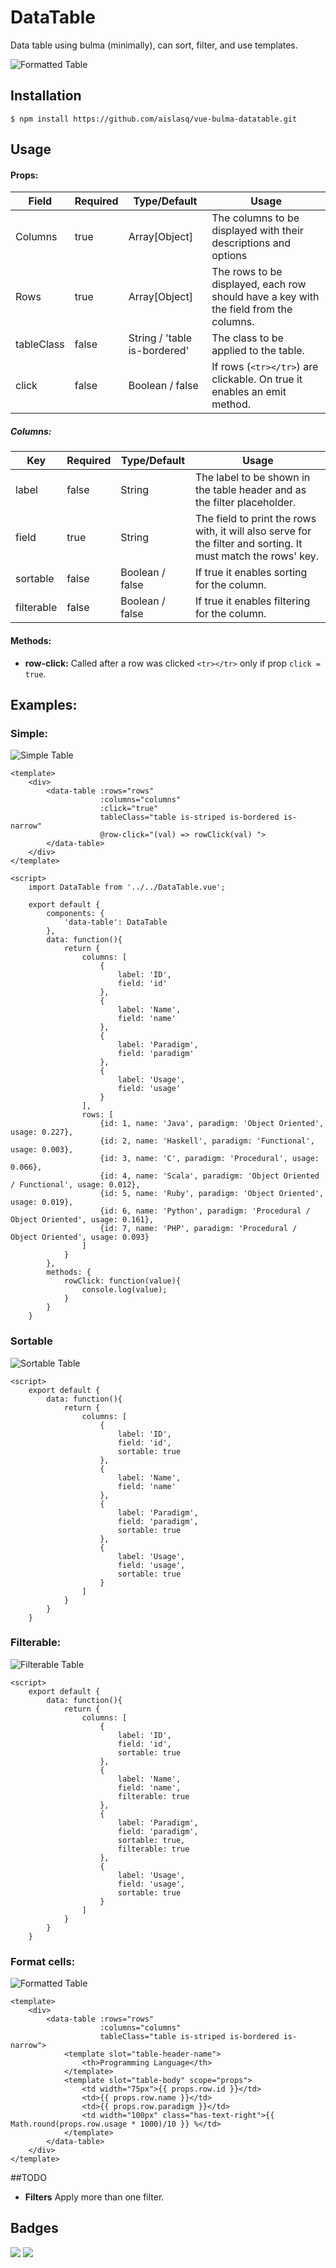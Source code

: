 # DataTable

Data table using bulma (minimally), can sort, filter, and use templates.

![Formatted Table](https://github.com/aislasq/vue-bulma-datatable/blob/master/images/format.png "Formatted Table")


## Installation
```
$ npm install https://github.com/aislasq/vue-bulma-datatable.git
```

## Usage

#### Props:

|Field|Required|Type/Default|Usage|
|-----|------|--------|-----|
|Columns|true|Array[Object]|The columns to be displayed with their descriptions and options|
|Rows|true|Array[Object]|The rows to be displayed, each row should have a key with the field from the columns.|
|tableClass|false|String / 'table is-bordered'|The class to be applied to the table.|
|click|false|Boolean / false|If rows (```<tr></tr>```) are clickable. On true it enables an emit method.|

##### Columns:
|Key|Required|Type/Default|Usage|
|---|---|---|---|
|label|false|String|The label to be shown in the table header and as the filter placeholder.|
|field|true|String|The field to print the rows with, it will also serve for the filter and sorting. It must match the rows' key.|
|sortable|false|Boolean / false|If true it enables sorting for the column.|
|filterable|false|Boolean / false|If true it enables filtering for the column.|

#### Methods: 

* **row-click:** Called after a row was clicked ```<tr></tr>``` only if prop ```click = true```.

## Examples:

### Simple:

![Simple Table](https://github.com/aislasq/vue-bulma-datatable/blob/master/images/simple.png "Simple Table")

```vue
<template>
    <div>
        <data-table :rows="rows"
                    :columns="columns"
                    :click="true"
                    tableClass="table is-striped is-bordered is-narrow"
                    @row-click="(val) => rowClick(val) ">
        </data-table>
    </div>
</template>

<script>
    import DataTable from '../../DataTable.vue';

    export default {
        components: {
            'data-table': DataTable
        },
        data: function(){
            return {
                columns: [
                    {
                        label: 'ID',
                        field: 'id'
                    },
                    {
                        label: 'Name',
                        field: 'name'
                    },
                    {
                        label: 'Paradigm',
                        field: 'paradigm'
                    },
                    {
                        label: 'Usage',
                        field: 'usage'
                    }
                ],
                rows: [
                    {id: 1, name: 'Java', paradigm: 'Object Oriented', usage: 0.227},
                    {id: 2, name: 'Haskell', paradigm: 'Functional', usage: 0.003},
                    {id: 3, name: 'C', paradigm: 'Procedural', usage: 0.066},
                    {id: 4, name: 'Scala', paradigm: 'Object Oriented / Functional', usage: 0.012},
                    {id: 5, name: 'Ruby', paradigm: 'Object Oriented', usage: 0.019},
                    {id: 6, name: 'Python', paradigm: 'Procedural / Object Oriented', usage: 0.161},
                    {id: 7, name: 'PHP', paradigm: 'Procedural / Object Oriented', usage: 0.093}
                ]
            }
        },
        methods: {
            rowClick: function(value){
                console.log(value);
            }
        }
    }
```

### Sortable

![Sortable Table](https://github.com/aislasq/vue-bulma-datatable/blob/master/images/sortable.png "Sortable Table")

```vue
<script>
    export default {
        data: function(){
            return {
                columns: [
                    {
                        label: 'ID',
                        field: 'id',
                        sortable: true
                    },
                    {
                        label: 'Name',
                        field: 'name'
                    },
                    {
                        label: 'Paradigm',
                        field: 'paradigm',
                        sortable: true
                    },
                    {
                        label: 'Usage',
                        field: 'usage',
                        sortable: true
                    }
                ]
            }
        }
    }
```

### Filterable:

![Filterable Table](https://github.com/aislasq/vue-bulma-datatable/blob/master/images/filterable.png "Filterable Table")

```vue
<script>
    export default {
        data: function(){
            return {
                columns: [
                    {
                        label: 'ID',
                        field: 'id',
                        sortable: true
                    },
                    {
                        label: 'Name',
                        field: 'name',
                        filterable: true
                    },
                    {
                        label: 'Paradigm',
                        field: 'paradigm',
                        sortable: true,
                        filterable: true
                    },
                    {
                        label: 'Usage',
                        field: 'usage',
                        sortable: true
                    }
                ]
            }
        }
    }
```
### Format cells:

![Formatted Table](https://github.com/aislasq/vue-bulma-datatable/blob/master/images/format.png "Formatted Table")

```vue
<template>
    <div>
        <data-table :rows="rows"
                    :columns="columns"
                    tableClass="table is-striped is-bordered is-narrow">
            <template slot="table-header-name">
                <th>Programming Language</th>
            </template>
            <template slot="table-body" scope="props">
                <td width="75px">{{ props.row.id }}</td>
                <td>{{ props.row.name }}</td>
                <td>{{ props.row.paradigm }}</td>
                <td width="100px" class="has-text-right">{{ Math.round(props.row.usage * 1000)/10 }} %</td>
            </template>
        </data-table>
    </div>
</template>
```

##TODO

* **Filters** Apply more than one filter.

## Badges

![](https://img.shields.io/badge/license-MIT-blue.svg)
![](https://img.shields.io/badge/status-stable-green.svg)

